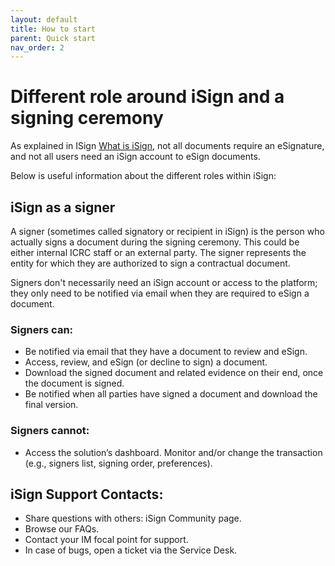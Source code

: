 ```yaml
---
layout: default
title: How to start
parent: Quick start
nav_order: 2
---
```


# Different role around iSign and a signing ceremony

As explained in ISign  [What is iSign](https://https://icrc.github.io/what_is_isign.htl), not all documents require an eSignature, and not all users need an iSign account to eSign documents.

Below is useful information about the different roles within iSign:

## iSign as a signer
A signer (sometimes called signatory or recipient in iSign) is the person who actually signs a document during the signing ceremony. This could be either internal ICRC staff or an external party. The signer represents the entity for which they are authorized to sign a contractual document.

Signers don't necessarily need an iSign account or access to the platform; they only need to be notified via email when they are required to eSign a document.

### Signers can:

- Be notified via email that they have a document to review and eSign.
- Access, review, and eSign (or decline to sign) a document.
- Download the signed document and related evidence on their end, once the document is signed.
- Be notified when all parties have signed a document and download the final version.

### Signers cannot:

- Access the solution’s dashboard.
Monitor and/or change the transaction (e.g., signers list, signing order, preferences).

## iSign Support Contacts:

- Share questions with others: iSign Community page.
- Browse our FAQs.
- Contact your IM focal point for support.
- In case of bugs, open a ticket via the Service Desk.